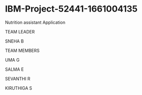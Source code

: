 # IBM-Project-52441-1661004135
Nutrition assistant Application


TEAM LEADER

SNEHA B


TEAM MEMBERS

UMA G

SALMA E

SEVANTHI R

KIRUTHIGA S
